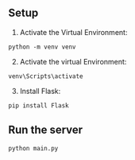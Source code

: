 ## Setup

1. Activate the Virtual Environment:

```
python -m venv venv
```

2. Activate the virtual Environment:

```
venv\Scripts\activate
```

3. Install Flask:

```
pip install Flask
```

## Run the server

```
python main.py
```

